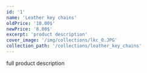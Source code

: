 ```yaml
---
id: '1'
name: 'Leather key chains'
oldPrice: '10.00$'
newPrice: '8.00$'
excerpt: 'product description'
cover_image: '/img/collections/lkc_0.JPG'
collection_path: '/collections/leather_key_chains'
---
```

full product description